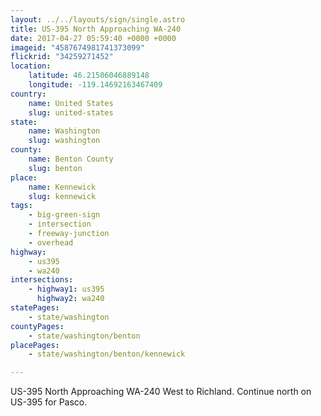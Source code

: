 ```yaml
---
layout: ../../layouts/sign/single.astro
title: US-395 North Approaching WA-240
date: 2017-04-27 05:59:40 +0000 +0000
imageid: "4587674981741373099"
flickrid: "34259271452"
location:
    latitude: 46.21506046889148
    longitude: -119.14692163467409
country:
    name: United States
    slug: united-states
state:
    name: Washington
    slug: washington
county:
    name: Benton County
    slug: benton
place:
    name: Kennewick
    slug: kennewick
tags:
    - big-green-sign
    - intersection
    - freeway-junction
    - overhead
highway:
    - us395
    - wa240
intersections:
    - highway1: us395
      highway2: wa240
statePages:
    - state/washington
countyPages:
    - state/washington/benton
placePages:
    - state/washington/benton/kennewick

---
```

US-395 North Approaching WA-240 West to Richland.  Continue north on US-395 for Pasco.